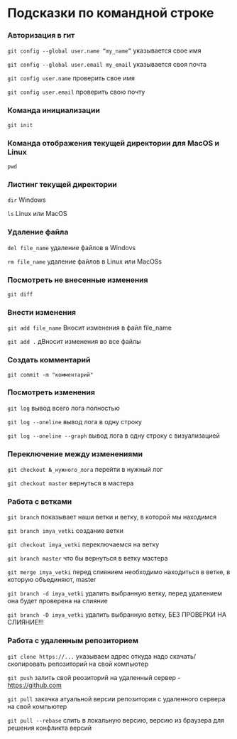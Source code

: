 # Подсказки по командной строке

### Авторизация в гит

```git config --global user.name “my_name”``` указывается свое имя

```git config --global user.email my_email``` указывается своя почта

```git config user.name``` проверить свое имя

```git config user.email``` проверить свою почту


### Команда инициализации 
```git init```

### Команда отображения текущей директории для MacOS и Linux
```pwd```

### Листинг текущей директории
```dir``` Windows

```ls``` Linux или MacOS

### Удаление файла
```del file_name``` удаление файлов в Windovs

```rm file_name``` удаление файлов в Linux или MacOSs


### Посмотреть не внесенные изменения
```git diff```

### Внести изменения
```git add file_name``` Вносит изменения в файл file_name

```git add .``` дВносит изменения во все файлы

### Создать комментарий
```git commit -m "комментарий"```

### Посмотреть изменения
```git log``` вывод всего лога полностью

```git log --oneline``` вывод лога в одну строку

```git log --oneline --graph``` вывод лога в одну строку с визуализацией

### Переключение между изменениями
```git checkout №_нужного_лога``` перейти в нужный лог

```git checkout master``` вернуться в мастера

### Работа с ветками
```git branch``` показывает наши ветки и ветку, в которой мы находимся

```git branch imya_vetki``` создание ветки

```git checkout imya_vetki``` переключаемся на ветку

```git branch master``` что бы вернуться в ветку мастера

```git merge imya_vetki``` перед слиянием необходимо находиться в ветке, в которую объединяют, master

```git branch -d imya_vetki``` удалить выбранную ветку, перед удалением она будет проверена на слияние

```git branch -D imya_vetki``` удалить выбранную ветку, БЕЗ ПРОВЕРКИ НА СЛИЯНИЕ!!!


### Работа с удаленным репозиторием
```git clone https://...``` указываем адрес откуда надо скачать/скопировать репозиторий на свой компьютер

```git push``` залить свой реозиторий на удаленный сервер - https://github.com

```git pull``` закачка атуальной версии репозитория с удаленного сервера на свой компьютер

```git pull --rebase``` слить в локальную версию, версию из браузера для решения конфликта версий